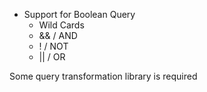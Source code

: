 

* Support for Boolean Query
  * Wild Cards
  * && / AND
  * ! / NOT
  * || / OR

Some query transformation library is required